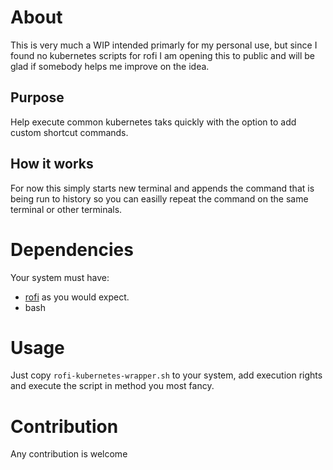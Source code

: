 # About

This is very much a WIP intended primarly for my personal use, but since I found no
kubernetes scripts for rofi I am opening this to public and will be glad if somebody helps me improve
on the idea.

## Purpose

Help execute common kubernetes taks quickly with the option to add custom shortcut commands.

## How it works

For now this simply starts new terminal and appends the command that is being run to history so you can easilly repeat the command on the same terminal or other terminals.

# Dependencies

Your system must have:
- [rofi](https://github.com/davatorium/rofi) as you would expect.
- bash

# Usage

Just copy `rofi-kubernetes-wrapper.sh` to your system, add execution rights and execute the script in method you most fancy.

# Contribution

Any contribution is welcome